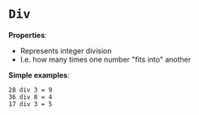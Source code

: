 # `Div`

**Properties**:
- Represents integer division
- I.e. how many times one number "fits into" another

**Simple examples**:

    28 div 3 = 9
    36 div 8 = 4
    17 div 3 = 5